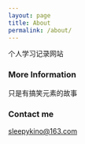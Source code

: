 ```yaml
---
layout: page
title: About
permalink: /about/
---
```


个人学习记录网站

### More Information

只是有搞笑元素的故事

### Contact me

[sleepykino@163.com](mailto:sleepykino@163.com)
